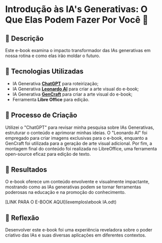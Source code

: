 # Introdução às IA's Generativas: O Que Elas Podem Fazer Por Você  🌌

## 📒 Descrição
Este e-book examina o impacto transformador das IAs generativas em nossa rotina e como elas irão moldar o futuro.

## 🤖 Tecnologias Utilizadas
- IA Generativa **[ChatGPT](https://chat.openai.com)** para roteirização;
- IA Generativa **[Leonardo AI](https://leonardo.ai)** para criar a arte visual do e-book;
- IA Generativa **[GenCraft](https://gencraft.com/generate)** para criar a arte visual do e-book;
- Ferramenta **Libre Office** para edição.

## 🧐 Processo de Criação

Utilizei o "ChatGPT" para revisar minha pesquisa sobre IAs Generativas, estruturar o conteúdo e aprimorar minhas ideias. O "Leonardo AI" foi empregado para criar imagens exclusivas para o e-book, enquanto a GenCraft foi utilizada para a geração de arte visual adicional. Por fim, a montagem final do conteúdo foi realizada no LibreOffice, uma ferramenta open-source eficaz para edição de texto.

## 🚀 Resultados
O e-book oferece um conteúdo envolvente e visualmente impactante, mostrando como as IAs generativas podem se tornar ferramentas poderosas na educação e na promoção do conhecimento.

[LINK PARA O E-BOOK AQUI](exemplos\ebook IA.odt)

## 💭 Reflexão

Desenvolver este e-book foi uma experiência reveladora sobre o poder criativo das IAs e suas diversas aplicações em diferentes contextos.
